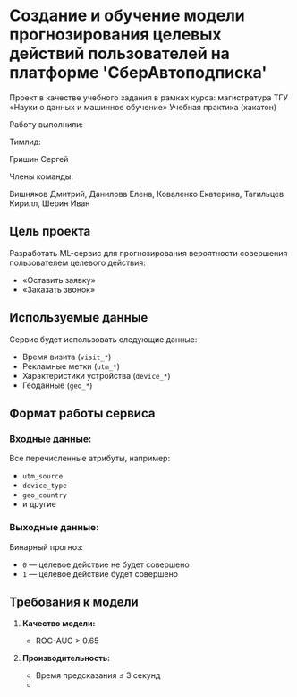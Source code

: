 # Создание и обучение модели прогнозирования целевых действий пользователей на платформе 'СберАвтоподписка'
Проект в качестве учебного задания в рамках курса: магистратура ТГУ «Науки о данных и машинное обучение»
Учебная практика (хакатон)

Работу выполнили: 

Тимлид:	

  Гришин Сергей
  
Члены команды:

  Вишняков Дмитрий, 
	Данилова Елена, 
	Коваленко Екатерина, 
	Тагильцев Кирилл, 
	Шерин Иван
 
## Цель проекта

Разработать ML-сервис для прогнозирования вероятности совершения пользователем целевого действия:
- «Оставить заявку»
- «Заказать звонок»

## Используемые данные

Сервис будет использовать следующие данные:
- Время визита (`visit_*`)
- Рекламные метки (`utm_*`)
- Характеристики устройства (`device_*`)
- Геоданные (`geo_*`)

## Формат работы сервиса

### Входные данные:
Все перечисленные атрибуты, например:
- `utm_source`
- `device_type`
- `geo_country`
- и другие

### Выходные данные:
Бинарный прогноз:
- `0` — целевое действие не будет совершено
- `1` — целевое действие будет совершено

## Требования к модели

1. **Качество модели:**
   - ROC-AUC > 0.65

2. **Производительность:**
   - Время предсказания ≤ 3 секунд
   - 
